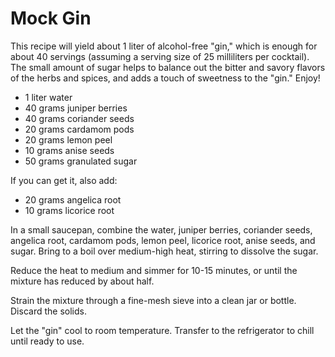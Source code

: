 # Mock Gin

This recipe will yield about 1 liter of alcohol-free "gin," which is enough for about 40 servings (assuming a serving size of 25 milliliters per cocktail). The small amount of sugar helps to balance out the bitter and savory flavors of the herbs and spices, and adds a touch of sweetness to the "gin." Enjoy!

- 1 liter water
- 40 grams juniper berries
- 40 grams coriander seeds
- 20 grams cardamom pods
- 20 grams lemon peel
- 10 grams anise seeds
- 50 grams granulated sugar

If you can get it, also add:

- 20 grams angelica root
- 10 grams licorice root

In a small saucepan, combine the water, juniper berries, coriander seeds, angelica root, cardamom pods, lemon peel, licorice root, anise seeds, and sugar. Bring to a boil over medium-high heat, stirring to dissolve the sugar.

Reduce the heat to medium and simmer for 10-15 minutes, or until the mixture has reduced by about half.

Strain the mixture through a fine-mesh sieve into a clean jar or bottle. Discard the solids.

Let the "gin" cool to room temperature. Transfer to the refrigerator to chill until ready to use.